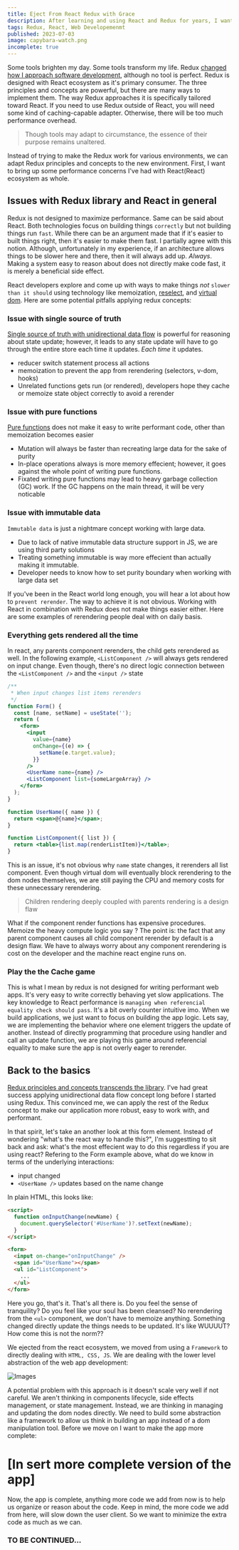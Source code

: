 ```yaml
---
title: Eject From React Redux with Grace
description: After learning and using React and Redux for years, I want to take some time sit back and brainstorm how would I build a web app from scratch.
tags: Redux, React, Web Developemenmt
published: 2023-07-03
image: capybara-watch.png
incomplete: true
---
```


Some tools brighten my day. Some tools transform my life. Redux [changed how I approach software development](/post/redux), although no tool is perfect. Redux is designed with React ecosystem as it's primary consumer. The three principles and concepts are powerful, but there are many ways to implement them. The way Redux approaches it is specifically tailored toward React. If you need to use Redux outside of React, you will need some kind of caching-capable adapter. Otherwise, there will be too much performance overhead.

> Though tools may adapt to circumstance, the essence of their purpose remains unaltered.

Instead of trying to make the Redux work for various environments, we can adapt Redux principles and concepts to the new environment. First, I want to bring up some performance concerns I've had with React(React) ecosystem as whole.

## Issues with Redux library and React in general

Redux is not designed to maximize performance. Same can be said about React. Both technologies focus on building things `correctly` but not building things run `fast`. While there can be an argument made that if it's easier to built things right, then it's easier to make them fast. I partially agree with this notion. Although, unfortunately in my experience, if an architecture allows things to be slower here and there, then it will always add up. _Always_. Making a system easy to reason about does not directly make code fast, it is merely a beneficial side effect.

React developers explore and come up with ways to make things _not_ `slower than it should` using technology like memoization, [reselect](https://www.npmjs.com/package/reselect), and [virtual dom](https://www.npmjs.com/package/React-dom). Here are some potential pitfalls applying redux concepts:

### Issue with single source of truth

[Single source of truth with unidirectional data flow](</post/redux#single-source-of-truth-with-unidirectional-data-flow-(udf)>) is powerful for reasoning about state update; however, it leads to any state update will have to go through the entire store each time it updates. _Each time_ it updates.

- reducer switch statement process all actions
- memoization to prevent the app from rerendering (selectors, v-dom, hooks)
- Unrelated functions gets run (or rendered), developers hope they cache or memoize state object correctly to avoid a rerender

### Issue with pure functions

[Pure functions](/post/redux#pure-functions-with-kickass-compositions) does not make it easy to write performant code, other than memoization becomes easier

- Mutation will always be faster than recreating large data for the sake of purity
- In-place operations always is more memory effecient; however, it goes against the whole point of writing pure functions.
- Fixated writing pure functions may lead to heavy garbage collection (GC) work. If the GC happens on the main thread, it will be very noticable

### Issue with immutable data

`Immutable data` is just a nightmare concept working with large data.

- Due to lack of native immutable data structure support in JS, we are using third party solutions
- Treating something immutable is way more effecient than actually making it immutable.
- Developer needs to know how to set purity boundary when working with large data set

If you've been in the React world long enough, you will hear a lot about how to `prevent rerender`. The way to achieve it is not obvious. Working with React in combination with Redux does not make things easier either. Here are some examples of rerendering people deal with on daily basis.

### Everything gets rendered all the time

In react, any parents component rerenders, the child gets rerendered as well. In the following example, `<ListComponent />` will always gets rendered on input change. Even though, there's no direct logic connection between the `<ListComponent />` and the `<input />` state

```jsx
/**
 * When input changes list items rerenders
 */
function Form() {
  const [name, setName] = useState('');
  return (
    <form>
      <input
        value={name}
        onChange={(e) => {
          setName(e.target.value);
        }}
      />
      <UserName name={name} />
      <ListComponent list={someLargeArray} />
    </form>
  );
}

function UserName({ name }) {
  return <span>@{name}</span>;
}

function ListComponent({ list }) {
  return <table>{list.map(renderListItem)}</table>;
}
```

This is an issue, it's not obvious why `name` state changes, it rerenders all list component. Even though virtual dom will eventually block rerendering to the dom nodes themselves, we are still paying the CPU and memory costs for these unnecessary rerendering.

> Children rendering deeply coupled with parents rendering is a design flaw

What if the component render functions has expensive procedures. Memoize the heavy compute logic you say ? The point is: the fact that any parent component causes all child component rerender by default is a design flaw. We have to always worry about any component rerendering is cost on the developer and the machine react engine runs on.

### Play the the Cache game

This is what I mean by redux is not designed for writing performant web apps. It's very easy to write correctly behaving yet slow applications. The key knowledge to React performance is `managing when referencial equality check should pass`. It's a bit overly counter intuitive imo. When we build applications, we just want to focus on building the app logic. Lets say, we are implementing the behavior where one element triggers the update of another. Instead of directly programming that procedure using handler and call an update function, we are playing this game around referencial equality to make sure the app is not overly eager to rerender.

## Back to the basics

[Redux principles and concepts transcends the library](</post/redux#single-source-of-truth-with-unidirectional-data-flow-(udf)>). I've had great success applying unidirectional data flow concept long before I started using Redux. This convinced me, we can apply the rest of the Redux concept to make our application more robust, easy to work with, and performant.

In that spirit, let's take an another look at this form element. Instead of wondering "what's the react way to handle this?", I'm suggestting to sit back and ask: what's the most effecient way to do this regardless if you are using react? Refering to the Form example above, what do we know in terms of the underlying interactions:

- input changed
- `<UserName />` updates based on the name change

In plain HTML, this looks like:

```html
<script>
  function onInputChange(newName) {
    document.querySelector('#UserName')?.setText(newName);
  }
</script>

<form>
  <input on-change="onInputChange" />
  <span id="UserName"></span>
  <ul id="ListComponent">
    ...
  </ul>
</form>
```

Here you go, that's it. That's all there is. Do you feel the sense of tranquility? Do you feel like your soul has been cleansed? No rerendering from the `<ul>` component, we don't have to memoize anything. Something changed directly update the things needs to be updated. It's like WUUUUT? How come this is not the norm??

We ejected from the react ecosystem, we moved from using a `Framework` to directly dealing with `HTML, CSS, JS`. We are dealing with the lower level abstraction of the web app development:

![Images](/static/img/posts/webapp-abstraction.png)

A potential problem with this approach is it doesn't scale very well if not careful. We aren't thinking in components lifecycle, side effects management, or state management. Instead, we are thinking in managing and updating the dom nodes directly. We need to build some abstraction like a framework to allow us think in building an app instead of a dom manipulation tool. Before we move on I want to make the app more complete:

# [In sert more complete version of the app]

Now, the app is complete, anything more code we add from now is to help us organize or reason about the code. Keep in mind, the more code we add from here, will slow down the user client. So we want to minimize the extra code as much as we can.

### TO BE CONTINUED...
